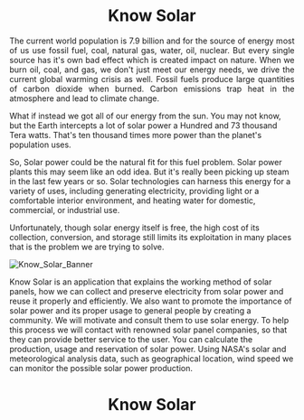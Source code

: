 <h1 align="center">Know Solar</h1>

<p align="justify">The current world population is 7.9 billion and for the source of energy most of us use fossil fuel, coal, natural gas, water, oil, nuclear. But every single source has it's own bad effect which is created impact on nature. When we burn oil, coal, and gas, we don't just meet our energy needs, we drive the current global warming crisis as well. Fossil fuels produce large quantities of carbon dioxide when burned. Carbon emissions trap heat in the atmosphere and lead to climate change.

What if instead we got all of our energy from the sun. You may not know, but the Earth intercepts a lot of solar power a Hundred and 73 thousand Tera watts. That's ten thousand times more power than the planet's population uses.

So, Solar power could be the natural fit for this fuel problem. Solar power plants this may seem like an odd idea. But it's really been picking up steam in the last few years or so. Solar technologies can harness this energy for a variety of uses, including generating electricity, providing light or a comfortable interior environment, and heating water for domestic, commercial, or industrial use.

Unfortunately, though solar energy itself is free, the high cost of its collection, conversion, and storage still limits its exploitation in many places that is the problem we are trying to solve.</p>

![Know_Solar_Banner](https://user-images.githubusercontent.com/64584169/135621135-2d9a3646-4592-47c1-ba90-30b6cb49e948.jpg)


<p>Know Solar is an application that explains the working method of solar panels, how we can collect and preserve electricity from solar power and reuse it properly and efficiently. We also want to promote the importance of solar power and its proper usage to general people by creating a community. We will motivate and consult them to use solar energy. To help this process we will contact with renowned solar panel companies, so that they can provide better service to the user. You can calculate the production, usage and reservation of solar power. Using NASA's solar and meteorological analysis data, such as geographical location, wind speed we can monitor the possible solar power production.</p>


<h1 align="center">Know Solar</h1>
